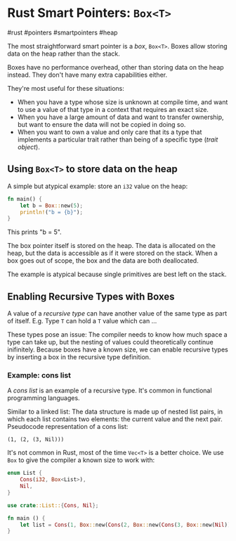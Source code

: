 # Rust Smart Pointers: `Box<T>`
#rust #pointers #smartpointers #heap

The most straightforward smart pointer is a _box_, `Box<T>`.
Boxes allow storing data on the heap rather than the stack.

Boxes have no performance overhead, other than storing data on the heap instead.
They don't have many extra capabilities either.

They're most useful for these situations:
- When you have a type whose size is unknown at compile time, and want to use a value of that type in a context that requires an exact size.
- When you have a large amount of data and want to transfer ownership, but want to ensure the data will not be copied in doing so.
- When you want to own a value and only care that its a type that implements a particular trait rather than being of a specific type (_trait object_).

## Using `Box<T>` to store data on the heap

A simple but atypical example: store an `i32` value on the heap:
```rust
fn main() {
    let b = Box::new(5);
    println!("b = {b}");
}
```
This prints "b = 5".

The box pointer itself is stored on the heap.
The data is allocated on the heap, 
but the data is accessible as if it were stored on the stack.
When a box goes out of scope, the box and the data are both deallocated.

The example is atypical because single primitives are best left on the stack.


## Enabling Recursive Types with Boxes

A value of a _recursive type_ can have another value of the same type as part of itself. E.g. Type `T` can hold a `T` value which can ...

These types pose an issue:
The compiler needs to know how much space a type can take up,
but the nesting of values could theoretically continue inifinitely.
Because boxes have a known size, we can enable recursive types by inserting a box in the recursive type definition.

### Example: cons list

A _cons list_ is an example of a recursive type.
It's common in functional programming languages.

Similar to a linked list:
The data structure is made up of nested list pairs,
in which each list contains two elements: the current value and the next pair.
Pseudocode representation of a cons list:
```
(1, (2, (3, Nil)))
```

It's not common in Rust, most of the time `Vec<T>` is a better choice.
We use `Box` to give the compiler a known size to work with:
```rust
enum List {
    Cons(i32, Box<List>),
    Nil,
}

use crate::List::{Cons, Nil};

fn main () {
    let list = Cons(1, Box::new(Cons(2, Box::new(Cons(3, Box::new(Nil))))))
}
```
